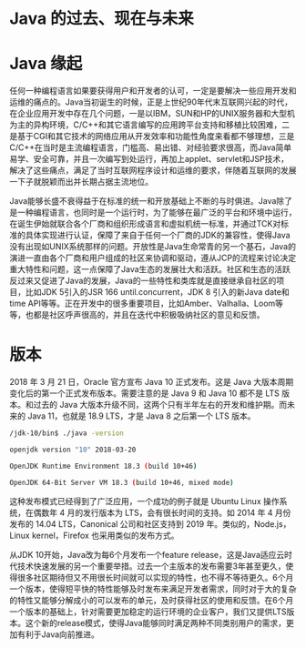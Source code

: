 # Java 的过去、现在与未来

# Java 缘起

任何一种编程语言如果要获得用户和开发者的认可，一定是要解决一些应用开发和运维的痛点的。Java当初诞生的时候，正是上世纪90年代末互联网兴起的时代，在企业应用开发中存在几个问题，一是以IBM，SUN和HP的UNIX服务器和大型机为主的异构环境，C/C++和其它语言编写的应用跨平台支持和移植比较困难，二是基于CGI和其它技术的网络应用从开发效率和功能性角度来看都不够理想，三是C/C++在当时是主流编程语言，门槛高、易出错、对经验要求很高，而Java简单易学、安全可靠，并且一次编写到处运行，再加上applet、servlet和JSP技术，解决了这些痛点，满足了当时互联网程序设计和运维的要求，伴随着互联网的发展一下子就脱颖而出并长期占据主流地位。

Java能够长盛不衰得益于在标准的统一和开放基础上不断的与时俱进。Java除了是一种编程语言，也同时是一个运行时，为了能够在最广泛的平台和环境中运行，在诞生伊始就联合各个厂商和组织形成语言和虚拟机统一标准，并通过TCK对标准的具体实现进行认证，保障了来自于任何一个厂商的JDK的兼容性，使得Java没有出现如UNIX系统那样的问题。开放性是Java生命常青的另一个基石，Java的演进一直由各个厂商和用户组成的社区来协调和驱动，遵从JCP的流程来讨论决定重大特性和问题，这一点保障了Java生态的发展壮大和活跃。社区和生态的活跃反过来又促进了Java的发展，Java的一些特性和类库就是直接继承自社区的项目，比如JDK 5引入的JSR 166 until.concurrent，JDK 8 引入的新Java date和time API等等。正在开发中的很多重要项目，比如Amber、Valhalla、Loom等等，也都是社区呼声很高的，并且在迭代中积极吸纳社区的意见和反馈。

# 版本

2018 年 3 月 21 日，Oracle 官方宣布 Java 10 正式发布。这是 Java 大版本周期变化后的第一个正式发布版本。需要注意的是 Java 9 和 Java 10 都不是 LTS 版本。和过去的 Java 大版本升级不同，这两个只有半年左右的开发和维护期。而未来的 Java 11，也就是 18.9 LTS，才是 Java 8 之后第一个 LTS 版本。

```sh
/jdk-10/bin$ ./java -version

openjdk version "10" 2018-03-20

OpenJDK Runtime Environment 18.3 (build 10+46)

OpenJDK 64-Bit Server VM 18.3 (build 10+46, mixed mode)
```

这种发布模式已经得到了广泛应用，一个成功的例子就是 Ubuntu Linux 操作系统，在偶数年 4 月的发行版本为 LTS，会有很长时间的支持。如 2014 年 4 月份发布的 14.04 LTS，Canonical 公司和社区支持到 2019 年。类似的，Node.js，Linux kernel，Firefox 也采用类似的发布方式。

从JDK 10开始，Java改为每6个月发布一个feature release，这是Java适应云时代技术快速发展的另一个重要举措。过去一个主版本的发布需要3年甚至更久，使得很多社区期待但又不用很长时间就可以实现的特性，也不得不等待更久。6个月一个版本，使得短平快的特性能够及时发布来满足开发者需求，同时对于大的复杂的特性又能够分解成小的可以发布的单元，及时获得社区的使用和反馈。在6个月一个版本的基础上，针对需要更加稳定的运行环境的企业客户，我们又提供LTS版本。这个新的release模式，使得Java能够同时满足两种不同类别用户的需求，更加有利于Java向前推进。
